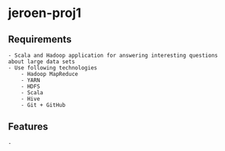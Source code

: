 # jeroen-proj1

## Requirements

    - Scala and Hadoop application for answering interesting questions about large data sets
    - Use following technologies
        - Hadoop MapReduce
        - YARN
        - HDFS
        - Scala
        - Hive
        - Git + GitHub

## Features

    -